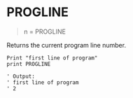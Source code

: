 # PROGLINE

> n = PROGLINE

Returns the current program line number.

```
Print "first line of program"
print PROGLINE

' Output:
' first line of program
' 2
```



